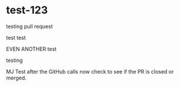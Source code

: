 # test-123

testing pull request


test test

EVEN ANOTHER test 

testing

MJ Test after the GitHub calls now check to see if the PR is closed or merged.
